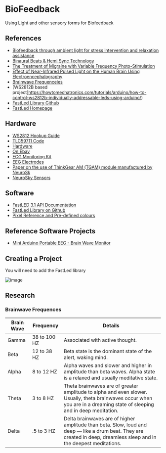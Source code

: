 # BioFeedback
Using Light and other sensory forms for Biofeedback


## References

- [Biofeedback through ambient light for stress intervention and relaxation assistance](https://link.springer.com/article/10.1007/s00779-018-1141-6)
- [Binaural Beats & Hemi Sync Technology](https://consciousnessliberty.com/unlock-your-genius-through-brain-synchronization/)
- [The Treatment of Migraine with Variable Frequency Photo-Stimulation](http://www.abcwellness.com/migraines.html)
- [Effect of Near-Infrared Pulsed Light on the Human Brain Using Electroencephalography](https://www.ncbi.nlm.nih.gov/pmc/articles/PMC7954620/)
- [Brainwave Frequenceies](https://consciousnessliberty.com/5-brainwave-states-you-should-know-about/)
- [WS2812B based project]https://howtomechatronics.com/tutorials/arduino/how-to-control-ws2812b-individually-addressable-leds-using-arduino/)
- [FastLed Library Github](https://github.com/FastLED/FastLED)
- [FastLed Homepage](https://fastled.io/)

## Hardware

- [WS2812 Hookup Guide](https://learn.sparkfun.com/tutorials/ws2812-breakout-hookup-guide/hardware-hookup)
- [TLC59711 Code](https://github.com/adafruit/Adafruit_TLC59711/blob/master/Adafruit_TLC59711.cpp)
- [Hardware](https://www.adafruit.com/product/1455?hidden=yes&main_page=product_info&products_id=1455&gclid=CjwKCAiA76-dBhByEiwAA0_s9a3CGg0wte7WF0nzfE8LxxATgBeu8D-NtRJhc_z_eU9EDQOuRplEhRoCMpEQAvD_BwE)
- [On Ebay](https://www.ebay.ie/itm/125166873517?hash=item1d2486ebad:g:NOQAAOSwMQhiAPpR&amdata=enc%3AAQAHAAAA0F%2BheJVR6UsFjMSxXZ1KEf%2FoHHnXU8Atp%2FoMmDqmjjPwvT1Dr2jTIdeFZ1Fc4%2Feu%2B3mKjeHF2TgkJfmzcb3otvvE%2BPuIlzH2TJNlagoGQSgeFbBV8D7wGRjucIUR1yh7aYC4oP2jiZBhrn1W9%2F1Sk3jbCEhRxFlLOkJOcQqvzFOF53v9C%2BEQJwCXcwfiLvVWZ2IsMXsvE3xYIu0ibPsbygB1Mh4BMFVn0z19gpFC9TM3w0hG2up78OJ7j%2Bba8XDvAWeBxSK33mmiASB6vwAa8LM%3D%7Ctkp%3ABk9SR97w4aGrYQ)
- [ECG Monitoring Kit](https://www.circuitschools.com/ecg-monitoring-system-using-ad8232-with-arduino-or-esp32-iot-based/)
- [EEG Electrodes](https://www.researchgate.net/publication/329165944_Mind_your_thoughts_BCI_using_single_EEG_electrode)
- [Paper on the use of ThinkGear AM (TGAM) module manufactured by NeuroSk](https://par.nsf.gov/servlets/purl/10169324)
- [NeuroSky Sensors](https://neurosky.com/)


## Software

- [FastLED  3.1 API Documentation](http://fastled.io/docs/3.1/)
- [FastLed Library on Github](https://github.com/FastLED/FastLED/wiki/API-Reference)
- [Pixel Reference and Pre-defined colours](https://github.com/FastLED/FastLED/wiki/Pixel-reference)


## Reference Software Projects

- [Mini Arduino Portable EEG - Brain Wave Monitor](https://www.instructables.com/Mini-Arduino-Portable-EEG-Brain-Wave-Monitor-/)

## Creating a Project

You will need to add the FastLed library

![image](https://user-images.githubusercontent.com/12407183/211160904-41686885-6011-4fcd-9484-16df4f490fdf.png)


## Research

### Brainwave Frequences

| Brain Wave | Frequency | Details |
|------|-----------|----------|
| Gamma |  38 to 100 HZ | Associated with active thought. |
| Beta | 12 to 38 HZ  | Beta state is the dominant state of the alert, waking mind. |
| Alpha | 8 to 12 HZ |  Alpha waves and slower and higher in amplitude than beta waves. Alpha state is a relaxed and usually meditative state.   |
| Theta |  3 to 8 HZ | Theta brainwaves are of greater amplitude to alpha and even slower. Usually, theta brainwaves occur when you are in a dreaming state of sleeping and in deep meditation. |
| Delta |  .5 to 3 HZ | Delta brainwaves are of higher amplitude than beta. Slow, loud and deep — like a drum beat. They are created in deep, dreamless sleep and in the deepest meditations. |
